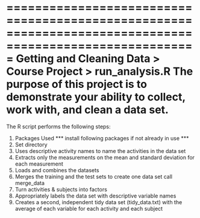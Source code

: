 =========================================================================================================
Getting and Cleaning Data > Course Project > run_analysis.R
The purpose of this project is to demonstrate your ability to collect, work with, and clean a data set.
=========================================================================================================

The R script performs the following steps:
1. Packages Used *** install following packages if not already in use ***
2. Set directory
3. Uses descriptive activity names to name the activities in the data set
4. Extracts only the measurements on the mean and standard deviation for each measurement
5. Loads and combines the datasets
6. Merges the training and the test sets to create one data set call merge_data
7. Turn activities & subjects into factors
8. Appropriately labels the data set with descriptive variable names
9. Creates a second, independent tidy data set (tidy_data.txt) with the average of each variable for each activity and each subject
